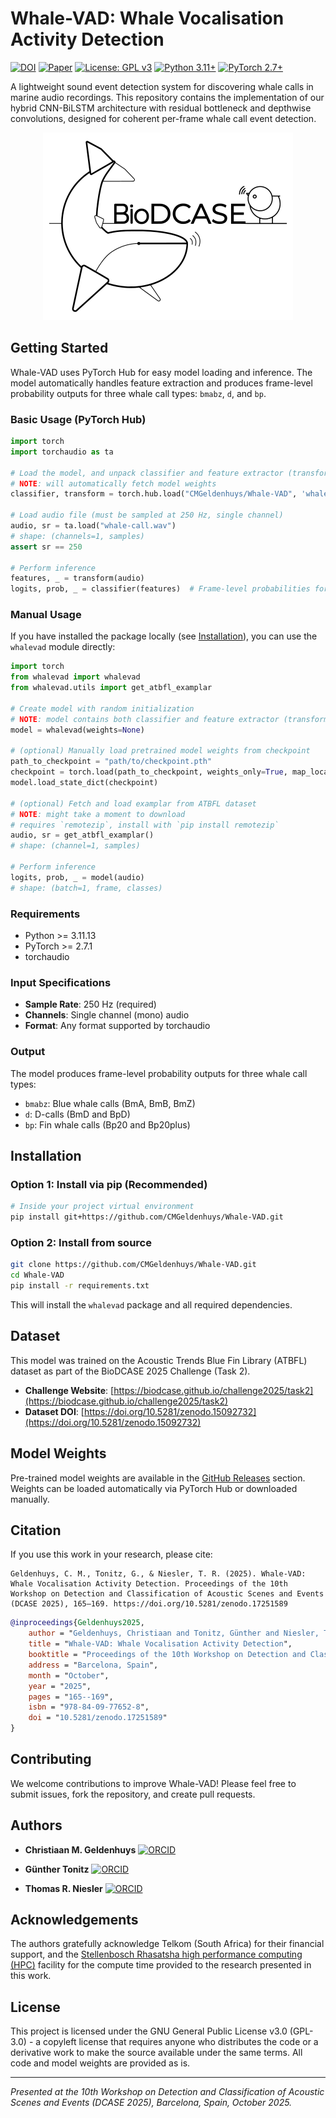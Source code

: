 # Whale-VAD: Whale Vocalisation Activity Detection

[![DOI](https://img.shields.io/badge/DOI-10.5281%2Fzenodo.17251589-blue)](https://doi.org/10.5281/zenodo.17251589)
[![Paper](https://img.shields.io/badge/Paper-DCASE%202025-green)](https://dcase.community/documents/workshop2025/proceedings/DCASE2025Workshop_Geldenhuys_57.pdf)
[![License: GPL v3](https://img.shields.io/badge/License-GPLv3-blue.svg)](https://www.gnu.org/licenses/gpl-3.0)
[![Python 3.11+](https://img.shields.io/badge/python-3.11+-blue.svg)](https://www.python.org/downloads/)
[![PyTorch 2.7+](https://img.shields.io/badge/PyTorch-2.7+-ee4c2c.svg)](https://pytorch.org/)

<!-- Banner placeholder -->
<!--![Whale-VAD Banner](assets/banner.png)-->

A lightweight sound event detection system for discovering whale calls in marine audio recordings. This repository contains the implementation of our hybrid CNN-BiLSTM architecture with residual bottleneck and depthwise convolutions, designed for coherent per-frame whale call event detection.

<!-- DCASE/BioDCASE logo placeholder -->
<p align="center">
  <img src="assets/BioDCASE_logo.png" alt="BioDCASE Logo" width="400"/>
</p>

## Getting Started

Whale-VAD uses PyTorch Hub for easy model loading and inference. The model automatically handles feature extraction and produces frame-level probability outputs for three whale call types: `bmabz`, `d`, and `bp`.

### Basic Usage (PyTorch Hub)

```python
import torch
import torchaudio as ta

# Load the model, and unpack classifier and feature extractor (transform)
# NOTE: will automatically fetch model weights
classifier, transform = torch.hub.load("CMGeldenhuys/Whale-VAD", 'whalevad', weights='DEFAULT')

# Load audio file (must be sampled at 250 Hz, single channel)
audio, sr = ta.load("whale-call.wav")
# shape: (channels=1, samples)
assert sr == 250

# Perform inference
features, _ = transform(audio)
logits, prob, _ = classifier(features)  # Frame-level probabilities for bmabz, d, and bp
```

### Manual Usage

If you have installed the package locally (see [Installation](#installation)), you can use the `whalevad` module directly:

```python
import torch
from whalevad import whalevad
from whalevad.utils import get_atbfl_examplar

# Create model with random initialization
# NOTE: model contains both classifier and feature extractor (transform)
model = whalevad(weights=None)

# (optional) Manually load pretrained model weights from checkpoint
path_to_checkpoint = "path/to/checkpoint.pth"
checkpoint = torch.load(path_to_checkpoint, weights_only=True, map_location='cpu')
model.load_state_dict(checkpoint)

# (optional) Fetch and load examplar from ATBFL dataset
# NOTE: might take a moment to download
# requires `remotezip`, install with `pip install remotezip`
audio, sr = get_atbfl_examplar()
# shape: (channel=1, samples)

# Perform inference
logits, prob, _ = model(audio)
# shape: (batch=1, frame, classes)
```

### Requirements

- Python >= 3.11.13
- PyTorch >= 2.7.1
- torchaudio

### Input Specifications

- **Sample Rate**: 250 Hz (required)
- **Channels**: Single channel (mono) audio
- **Format**: Any format supported by torchaudio

### Output

The model produces frame-level probability outputs for three whale call types:
- `bmabz`: Blue whale calls (BmA, BmB, BmZ)
- `d`: D-calls (BmD and BpD)
- `bp`: Fin whale calls (Bp20 and Bp20plus)

## Installation

### Option 1: Install via pip (Recommended)

```sh
# Inside your project virtual environment
pip install git+https://github.com/CMGeldenhuys/Whale-VAD.git
```

### Option 2: Install from source

```sh
git clone https://github.com/CMGeldenhuys/Whale-VAD.git
cd Whale-VAD
pip install -r requirements.txt
```

This will install the `whalevad` package and all required dependencies.

## Dataset

This model was trained on the Acoustic Trends Blue Fin Library (ATBFL) dataset as part of the BioDCASE 2025 Challenge (Task 2).

- **Challenge Website**: [https://biodcase.github.io/challenge2025/task2](https://biodcase.github.io/challenge2025/task2)
- **Dataset DOI**: [https://doi.org/10.5281/zenodo.15092732](https://doi.org/10.5281/zenodo.15092732)

## Model Weights

Pre-trained model weights are available in the [GitHub Releases](https://github.com/CMGeldenhuys/Whale-VAD/releases) section. Weights can be loaded automatically via PyTorch Hub or downloaded manually.

## Citation

If you use this work in your research, please cite:

```
Geldenhuys, C. M., Tonitz, G., & Niesler, T. R. (2025). Whale-VAD: Whale Vocalisation Activity Detection. Proceedings of the 10th Workshop on Detection and Classification of Acoustic Scenes and Events (DCASE 2025), 165–169. https://doi.org/10.5281/zenodo.17251589
```

```bibtex
@inproceedings{Geldenhuys2025,
    author = "Geldenhuys, Christiaan and Tonitz, Günther and Niesler, Thomas",
    title = "Whale-VAD: Whale Vocalisation Activity Detection",
    booktitle = "Proceedings of the 10th Workshop on Detection and Classification of Acoustic Scenes and Events (DCASE 2025)",
    address = "Barcelona, Spain",
    month = "October",
    year = "2025",
    pages = "165--169",
    isbn = "978-84-09-77652-8",
    doi = "10.5281/zenodo.17251589"
}
```

## Contributing

We welcome contributions to improve Whale-VAD! Please feel free to submit issues, fork the repository, and create pull requests.


## Authors

- **Christiaan M. Geldenhuys** [![ORCID](https://img.shields.io/badge/ORCID-0000--0003--0691--0235-green.svg)](https://orcid.org/0000-0003-0691-0235)

- **Günther Tonitz** [![ORCID](https://img.shields.io/badge/ORCID-0009--0009--6030--4122-green.svg)](https://orcid.org/0009-0009-6030-4122)

- **Thomas R. Niesler** [![ORCID](https://img.shields.io/badge/ORCID-0000--0002--7341--1017-green.svg)](https://orcid.org/0000-0002-7341-1017)

## Acknowledgements

The authors gratefully acknowledge Telkom (South Africa) for their financial support, and the [Stellenbosch Rhasatsha high performance computing (HPC)](https://www0.sun.ac.za/hpc) facility for the compute time provided to the research presented in this work.

<!--<p align="center">
    <img src="assets/SU_logo.png" alt="Stellenbosch University Logo" height="100"/>
    <img src="assets/Telkom_logo.png" alt="Telkom  Logo" height="100"/>
</p>-->

## License

This project is licensed under the GNU General Public License v3.0 (GPL-3.0) - a copyleft license that requires anyone who distributes the code or a derivative work to make the source available under the same terms. All code and model weights are provided as is.

---

*Presented at the 10th Workshop on Detection and Classification of Acoustic Scenes and Events (DCASE 2025), Barcelona, Spain, October 2025.*

